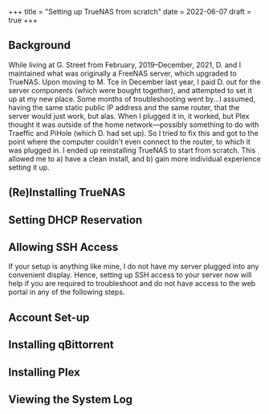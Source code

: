 +++
title = "Setting up TrueNAS from scratch"
date = 2022-06-07
draft = true
+++

## Background

While living at G. Street from February, 2019&ndash;December, 2021, D. and I maintained what was originally a FreeNAS server, which upgraded to TrueNAS.  Upon moving to M. Tce in December last year, I paid D. out for the server components (which were bought together), and attempted to set it up at my new place.  Some months of troubleshooting went by...I assumed, having the same static public IP address and the same router, that the server would just work, but alas.  When I plugged it in, it worked, but Plex thought it was outside of the home network&mdash;possibly something to do with Traeffic and PiHole (which D. had set up).  So I tried to fix this and got to the point where the computer couldn't even connect to the router, to which it was plugged in.  I ended up reinstalling TrueNAS to start from scratch.  This allowed me to a) have a clean install, and b) gain more individual experience setting it up.

## (Re)Installing TrueNAS

## Setting DHCP Reservation

## Allowing SSH Access

If your setup is anything like mine, I do not have my server plugged into any convenient display.  Hence, setting up SSH access to your server now will help if you are required to troubleshoot and do not have access to the web portal in any of the following steps.

## Account Set-up

## Installing qBittorrent

## Installing Plex

## Viewing the System Log
